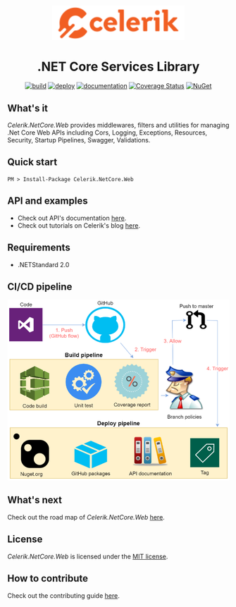 <div align="center" markdown="1">

<img src="images/celerik.png" alt="Celerik" width="300">

# .NET Core Services Library
[![build](https://github.com/celerik/celerik-netcore-web/workflows/build/badge.svg)](https://github.com/celerik/celerik-netcore-web/actions?query=workflow%3Abuild)
[![deploy](https://github.com/celerik/celerik-netcore-web/workflows/deploy/badge.svg)](https://github.com/celerik/celerik-netcore-web/actions?query=workflow%3Adeploy)
[![documentation](https://github.com/celerik/celerik-netcore-web/workflows/documentation/badge.svg)](https://github.com/celerik/celerik-netcore-web/actions?query=workflow%3Adocumentation)
[![Coverage Status](https://coveralls.io/repos/github/celerik/celerik-netcore-web/badge.svg)](https://coveralls.io/github/celerik/celerik-netcore-web)
[![NuGet](https://img.shields.io/nuget/v/Celerik.NetCore.Web.svg)](http://www.nuget.org/packages/Celerik.NetCore.Web/)

</div>

## What's it

*Celerik.NetCore.Web* provides middlewares, filters and utilities for managing .Net Core Web APIs including Cors, Logging, Exceptions, Resources, Security, Startup Pipelines, Swagger, Validations.

## Quick start

```
PM > Install-Package Celerik.NetCore.Web
```

## API and examples

 - Check out API's documentation [here](https://celerik.github.io/celerik-netcore-web/api/Celerik.NetCore.Web.html).
 - Check out tutorials on Celerik's blog [here](http://celerik.com).
 
## Requirements
  - .NETStandard 2.0
  
## CI/CD pipeline

<div align="center">
    <img src="images/pipeline.png" alt="CI/CD Pipeline" width="916" />
</div>

## What's next

Check out the road map of *Celerik.NetCore.Web* [here](ROADMAP.md).

## License

*Celerik.NetCore.Web* is licensed under the [MIT license](LICENSE).

## How to contribute
Check out the contributing guide [here](CONTRIBUTING.md).
